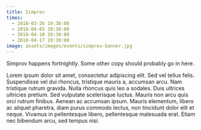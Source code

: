 ```yaml
---
title: Simprov
times:
  - 2018-03-26 19:30:00
  - 2018-04-03 19:30:00
  - 2018-04-10 19:30:00
  - 2018-04-17 19:30:00
image: assets/images/events/simprov-banner.jpg
---
```


Simprov happens fortnightly. Some other copy should probably go in here.

Lorem ipsum dolor sit amet, consectetur adipiscing elit. Sed vel tellus felis. Suspendisse vel dui rhoncus, tristique mauris a, accumsan arcu. Nam tristique rutrum gravida. Nulla rhoncus quis leo a sodales. Duis ultrices ultricies pretium. Sed vulputate scelerisque luctus. Mauris non arcu quis orci rutrum finibus. Aenean ac accumsan ipsum. Mauris elementum, libero ac aliquet pharetra, diam purus commodo lectus, non tincidunt dolor elit et neque. Vivamus in pellentesque libero, pellentesque malesuada erat. Etiam nec bibendum arcu, sed tempus nisi.
